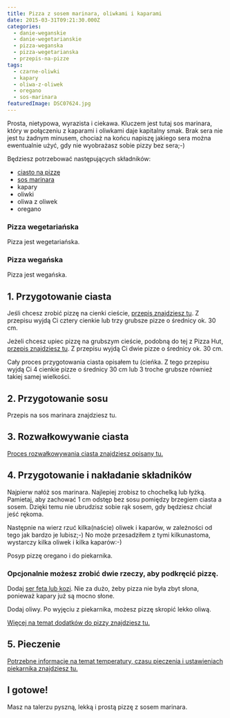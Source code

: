 ```yaml
---
title: Pizza z sosem marinara, oliwkami i kaparami
date: 2015-03-31T09:21:30.000Z
categories: 
  - danie-weganskie
  - danie-wegetarianskie
  - pizza-weganska
  - pizza-wegetarianska
  - przepis-na-pizze
tags: 
  - czarne-oliwki
  - kapary
  - oliwa-z-oliwek
  - oregano
  - sos-marinara
featuredImage: DSC07624.jpg
---
```


Prosta, nietypowa, wyrazista i ciekawa. Kluczem jest tutaj sos marinara, który w połączeniu z kaparami i oliwkami daje kapitalny smak. Brak sera nie jest tu żadnym minusem, chociaż na końcu napiszę jakiego sera można ewentualnie użyć, gdy nie wyobrażasz sobie pizzy bez sera;-)

Będziesz potrzebować następujących składników:

- <a href="/przepis-na-ciasto-na-pizze/">ciasto na pizzę</a>
- <a href="/sos-marinara/">sos marinara</a>
- kapary
- oliwki
- oliwa z oliwek
- oregano

### Pizza wegetariańska

Pizza jest wegetariańska.

### Pizza wegańska

Pizza jest wegańska.

## 1\. Przygotowanie ciasta

Jeśli chcesz zrobić pizzę na cienki cieście, <a title="Przepis na ciasto na pizzę" href="/przepis-na-ciasto-na-pizze/">przepis znajdziesz tu</a>. Z przepisu wyjdą Ci cztery cienkie lub trzy grubsze pizze o średnicy ok. 30 cm.

Jeżeli chcesz upiec pizzę na grubszym cieście, podobną do tej z Pizza Hut, <a title="Jeszcze lepszy przepis na pizzę jak z Pizza Hut…" href="/jeszcze-lepszy-przepis-na-pizze-jak-z-pizza-hut/">przepis znajdziesz tu</a>. Z przepisu wyjdą Ci dwie pizze o średnicy ok. 30 cm.

Cały proces przygotowania ciasta opisałem tu (cieńka. Z tego przepisu wyjdą Ci 4 cienkie pizze o średnicy 30 cm lub 3 troche grubsze również takiej samej wielkości.

## 2\. Przygotowanie sosu

Przepis na sos marinara znajdziesz tu.

## 3\. Rozwałkowywanie ciasta

<a title="Jak wałkować ciasto do pizzy?" href="/jak-walkowac-ciasto-pizzy/">Proces rozwałkowywania ciasta znajdziesz opisany tu.</a>

## 4\. Przygotowanie i nakładanie składników

Najpierw nałóż sos marinara. Najlepiej zrobisz to chochelką lub łyżką. Pamietaj, aby zachować 1 cm odstęp bez sosu pomiędzy brzegiem ciasta a sosem. Dzięki temu nie ubrudzisz sobie rąk sosem, gdy będziesz chciał jeść rękoma.

Następnie na wierz rzuć kilka(naście) oliwek i kaparów, w zależności od tego jak bardzo je lubisz;-) No może przesadziłem z tymi kilkunastoma, wystarczy kilka oliwek i kilka kaparów:-)

Posyp pizzę oregano i do piekarnika.

### Opcjonalnie możesz zrobić dwie rzeczy, aby podkręcić pizzę.

Dodaj <a title="Jaki ser wybrać do pizzy?" href="/jaki-ser-wybrac-do-pizzy/">ser feta lub kozi</a>. Nie za dużo, żeby pizza nie była zbyt słona, ponieważ kapary już są mocno słone.

Dodaj oliwy. Po wyjęciu z piekarnika, możesz pizzę skropić lekko oliwą.

<a title="Poznaj 8 prostych dodatków, które zmienią oblicze Twojej domowej pizzy" href="/poznaj-8-prostych-dodatkow-ktore-zmienia-oblicze-twojej-domowej-pizzy/">Więcej na temat dodatków do pizzy znajdziesz tu.</a>

## 5\. Pieczenie

<a title="Jak ustawić piekarnik do pieczenia pizzy?" href="/jak-ustawic-piekarnik-pieczenia-pizzy/">Potrzebne informacje na temat temperatury, czasu pieczenia i ustawieniach piekarnika znajdziesz tu.</a>

## I gotowe!

Masz na talerzu pyszną, lekką i prostą pizzę z sosem marinara.
